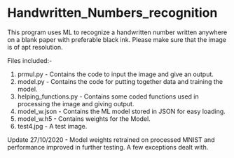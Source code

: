 # Handwritten_Numbers_recognition

This program uses ML to recognize a handwritten number written anywhere on a blank paper with preferable black ink. Please make sure that the image is of apt resolution.

Files included:-

1) prmul.py - Contains the code to input the image and give an output.
2) model.py - Contains the code for putting together data and training the model.
3) helping_functions.py - Contains some coded functions used in processing the image and giving output.
4) model_w.json - Contains the ML model stored in JSON for easy loading.
5) model_w.h5 - Contains weights for the Model.
6) test4.jpg - A test image.

Update 27/10/2020 - Model weights retrained on processed MNIST and performance improved in further testing. A few exceptions dealt with.
